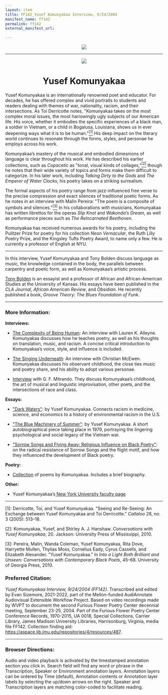 ```yaml
---
layout: item
title: FF142_Yusef Komunyakaa Interview, 9/24/2004
manifest_name: ff142
permalink: ff142
external_manifest_url: 

---
```

<!-- Add an essay or interpretive material below this line,
using HTML or markdown.  Do not modify this file above this line -->
<p style="text-align:center"><img src="https://apps.lib.jmu.edu/audiannotate/images/furious-flower-logo.jpg"></p>
<hr>
<p style="text-align:center"><img src="https://apps.lib.jmu.edu/audiannotate/images/yusef_komunyakaa.jpg"></p>
<h1 style="text-align:center">Yusef Komunyakaa</h1>



<p>Yusef Komunyakaa is an internationally renowned poet and educator. For decades, he has offered complex and vivid portraits to students and readers dealing with themes of war, nationality, racism, and their intersections. As Toi Derricotte notes, "Komunyakaa takes on the most complex moral issues, the most harrowingly ugly subjects of our American life. His voice, whether it embodies the specific experiences of a black man, a soldier in Vietnam, or a child in Bogalusa, Louisiana, shows us in ever deepening ways what it is to be human."<a href="#fn1"><sup>[1]</sup></a> His deep impact on the literary world continues to resonate through the forms, styles, and personae he employs across his work.</p>
<p>Komunyakaa’s mastery of the musical and embodied dimesnions of language is clear throughout his work. He has described his earlier collections, such as <i>Copacetic</i> as "tonal, visual kinds of collages,"<a href="#fn2"><sup>[2]</sup></a> though he notes that their wide variety of topics and forms make them difficult to categorize. In his later work, including <i>Talking Dirty to the Gods</i> and <i>The Emperor of Water Clocks</i>, his poetry takes on a striking surrealism.</p>
<p>The formal aspects of his poetry range from jazz-influenced free verse to the precise compression and exact silences of traditional poetic forms. As he notes in an interview with Malin Pereira: "The poem is a composite of symbols and silences."<a href="#fn3"><sup>[3]</sup></a> In his collaborations with musicians, Komunyakaa has written librettos for the operas <i>Slip Knot</i> and <i>Wakonda’s Dream</i>, as well as performance pieces such as <i>The Reincarnated Beethoven</i>.</p>
<p>Komunyakaa has received numerous awards for his poetry, including the Pulitzer Prize for poetry for his collection <i>Neon Vernacular</i>, the Ruth Lilly Poetry Prize, and the Kingsley Tufts Poetry Award, to name only a few. He is currently a professor of English at NYU.</p>
<hr>
<p>In this interview, Yusef Komunyakaa and Tony Bolden discuss language as music, the knowledge contained in the body, the parallels between carpentry and poetic form, as well as Komunyakaa’s artistic process.</p>
<p><a href="https://afs.ku.edu/people/anthony-bolden">Tony Bolden</a> is an essayist and a professor of African and African-American Studies at the University of Kansas. His essays have been published in the <i>CLA Journal</i>, <i>African American Review</i>, and <i>Obsidian</i>. He recently published a book, <i>Groove Theory: The Blues Foundation of Funk</i>.</p>
<hr>

<h3>More Information:</h3>

<b>Interviews:</b>
<ul><li><p><a href="https://fightandfiddle.com/2018/05/01/the-complexity-of-being-human-an-interview-with-yusef-komunyakaa/">The Complexity of Being Human</a>: An interview with Lauren K. Alleyne. Komunyakaa discusses how he teaches poetry, as well as his thoughts on translation, music, and racism. A concise critical introduction to Komunyakaa’s voice, style, and influence is included.</p></li></ul>
<ul><li><p><a href="https://teachersandwritersmagazine.org/the-singing-underneath-878.htm">The Singing Underneath</a>: An interview with Christian McEwen. Komunyakaa discusses his observant childhood, the close ties music and poetry share, and his ability to adopt various personae.</p></li></ul>
<ul><li><p><a href="https://www.jstor.org/stable/3805718
">Interview</a> with G. F. Mitrando. They discuss Komunyakaa’s childhood, the art of musical and linguistic improvisation, other poets, and the intersections of race and class.</p></li></ul>


<b>Essays:</b>
<ul><li><p><a href="https://www.jstor.org/stable/10.3998/mpub.9462628.17
">"Dark Waters"</a>: by Yusef Komunyakaa. Connects racism in medicine, science, and economics to a history of environmental racism in the U.S.</p></li></ul>
<ul><li><p><a href="https://www.jstor.org/stable/10.3998/mpub.9462628.12
">"The Blue Machinery of Summer"</a>: by Yusef Komunyakaa. A short autobiographical piece taking place in 1979, portraying the lingering psychological and social legacy of the Vietnam war.</p></li></ul>
<ul><li><p><a href="https://www.jstor.org/stable/10.3998/mpub.9462628.7">"Sorrow Songs and Flying Away: Religious Influence on Black Poetry"</a>: on the radical resistance of Sorrow Songs and the flight motif, and how they influenced the development of Black poetry.</p></li></ul>

<b>Poetry:</b>
<ul><li><p><a href="https://www.poetryfoundation.org/poets/yusef-komunyakaa?msclkid=fd7c90c9b50211ecbd6bcdbeba960748">Collection</a> of poems by Komunyakaa. Includes a brief biography.</p></li></ul>
<b>Other:</b>
<ul><li><p>Yusef Komunyakaa’s<a href="https://as.nyu.edu/content/nyu-as/as/faculty/yusef-komunyakaa.html?msclkid=67247d62b68911eca908dc4db39603bf"> New York University faculty page</a></p></li></ul>
<hr>
<p><a name="fn1">[1]</a>: Derricotte, Toi, and Yusef Komunyakaa. "Seeing and Re-Seeing: An Exchange between Yusef Komunyakaa and Toi Derricotte." <i>Callaloo</i> 28, no. 3 (2005): 513–18.</p>
<p><a name="fn2">[2]</a>: Komunyakaa, Yusef, and Shirley A. J. Hanshaw. <i>Conversations with Yusef Komunyakaa</i>, 20. Jackson: University Press of Mississippi, 2010.</p>
<p><a name="fn3">[3]</a>: Pereira, Malin, Wanda Coleman, Yusef Komunyakaa, Rita Dove, Harryette Mullen, Thylias Moss, Cornelius Eady, Cyrus Cassells, and Elizabeth Alexander. "Yusef Komunyakaa." In <i>Into a Light Both Brilliant and Unseen: Conversations with Contemporary Black Poets</i>, 45–68. University of Georgia Press, 2010.</p>


<h3>Preferred Citation:</h3>
<i>Yusef Komunyakaa Interview, 9/24/2004 (FF142)</i>. Transcribed and edited by Evan Sizemore, 2021-2022, part of the Mellon-funded AudiAnnotate Audiovisual Extensible Workflow Project. Based on video recordings made by WVPT to document the second Furious Flower Poetry Center decennial meeting, September 23-25, 2004. Part of the Furious Flower Poetry Center Conference Records, 1970-2015, UA 0018, Special Collections, Carrier Library, James Madison University Libraries, Harrisonburg, Virginia, media file FF142. Collection finding aid: <a href="https://aspace.lib.jmu.edu/repositories/4/resources/487">https://aspace.lib.jmu.edu/repositories/4/resources/487</a>.
<hr>
<h3>Browser Directions:</h3> 
Audio and video playback is activated by the timestamped annotation section you click in. Search field will find any word or phrase in the Transcription, Speaker or Environment annotation layers. Annotation layers can be ordered by Time (default), Annotation contents or Annotation layer labels by selecting the up/down arrows on the right. Speaker and Transcription layers are matching color-coded to facilitate reading.
